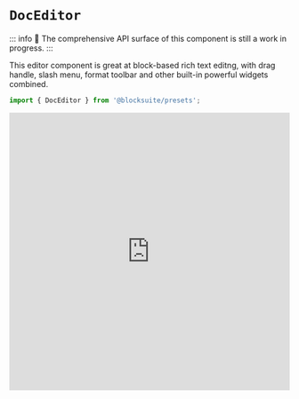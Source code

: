 # `DocEditor`

::: info
🚧 The comprehensive API surface of this component is still a work in progress.
:::

This editor component is great at block-based rich text editng, with drag handle, slash menu, format toolbar and other built-in powerful widgets combined.

```ts
import { DocEditor } from '@blocksuite/presets';
```

<iframe src="https://try-blocksuite.vercel.app/starter/?init" frameborder="no" width="100%" height="500"></iframe>
